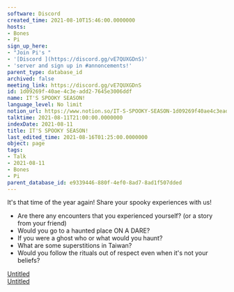 ```yaml
---
software: Discord
created_time: 2021-08-10T15:46:00.0000000
hosts:
- Bones
- Pi
sign_up_here:
- "Join Pi's "
- '[Discord ](https://discord.gg/vE7QUXGDnS)'
- 'server and sign up in #annoncements!'
parent_type: database_id
archived: false
meeting_link: https://discord.gg/vE7QUXGDnS
id: 1d09269f-40ae-4c3e-add2-7645e3006ddf
name: IT'S SPOOKY SEASON!
language_level: No limit
notion_url: https://www.notion.so/IT-S-SPOOKY-SEASON-1d09269f40ae4c3eadd27645e3006ddf
talktime: 2021-08-11T21:00:00.0000000
indexDate: 2021-08-11
title: IT'S SPOOKY SEASON!
last_edited_time: 2021-08-16T01:25:00.0000000
object: page
tags:
- Talk
- 2021-08-11
- Bones
- Pi
parent_database_id: e9339446-880f-4ef0-8ad7-8ad1f507dded
---
```


It's that time of the year again! Share your spooky experiences with us!
   - Are there any encounters that you experienced yourself? (or a story from your friend)
   - Would you go to a haunted place ON A
  DARE?
   - If you were a ghost who or what would you haunt?
   - What are some superstitions in Taiwan?
   - Would you follow the rituals out of respect even when it's not your beliefs?


[Untitled](https://www.notion.so/12c4a9e645d54aefa860b5f927a0b220)   
[Untitled](https://www.notion.so/482e61b02b9c4456b2b4fe86bb7544c6)   







